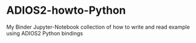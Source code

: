 # ADIOS2-howto-Python
My Binder Jupyter-Notebook collection of how to write and read example using ADIOS2 Python bindings
